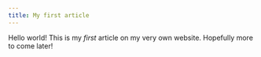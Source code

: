 ```yaml
---
title: My first article
---
```


Hello world! This is my *first* article on my very own website.
Hopefully more to come later!
